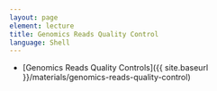 ```yaml
---
layout: page
element: lecture
title: Genomics Reads Quality Control                
language: Shell
---
```


* [Genomics Reads Quality Controls]({{ site.baseurl }}/materials/genomics-reads-quality-control)
